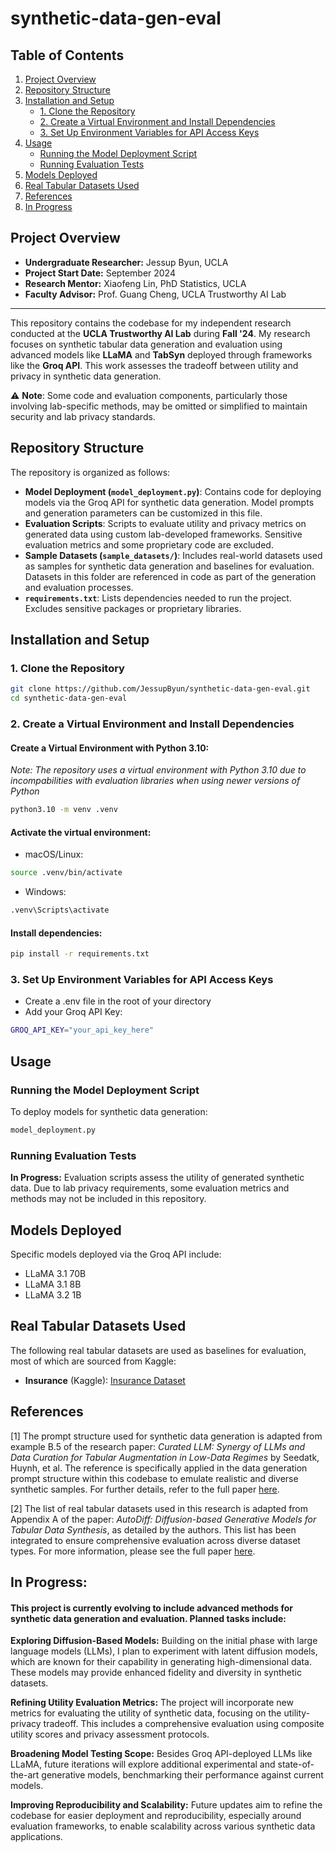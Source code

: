 # synthetic-data-gen-eval

## Table of Contents
1. [Project Overview](#project-overview)
2. [Repository Structure](#repository-structure)
3. [Installation and Setup](#installation-and-setup)
   - [1. Clone the Repository](#1-clone-the-repository)
   - [2. Create a Virtual Environment and Install Dependencies](#2-create-a-virtual-environment-and-install-dependencies)
   - [3. Set Up Environment Variables for API Access Keys](#3-set-up-environment-variables-for-api-access-keys)
4. [Usage](#usage)
   - [Running the Model Deployment Script](#running-the-model-deployment-script)
   - [Running Evaluation Tests](#running-evaluation-tests)
5. [Models Deployed](#models-deployed)
6. [Real Tabular Datasets Used](#real-tabular-datasets-used)
7. [References](#references)
8. [In Progress](#in-progress)

## Project Overview

- **Undergraduate Researcher:** Jessup Byun, UCLA
- **Project Start Date:** September 2024
- **Research Mentor:** Xiaofeng Lin, PhD Statistics, UCLA  
- **Faculty Advisor:** Prof. Guang Cheng, UCLA Trustworthy AI Lab
---

This repository contains the codebase for my independent research conducted at the **UCLA Trustworthy AI Lab** during **Fall '24**. My research focuses on synthetic tabular data generation and evaluation using advanced models like **LLaMA** and **TabSyn** deployed through frameworks like the **Groq API**. This work assesses the tradeoff between utility and privacy in synthetic data generation.

⚠️ **Note**: Some code and evaluation components, particularly those involving lab-specific methods, may be omitted or simplified to maintain security and lab privacy standards. 

## Repository Structure

The repository is organized as follows:

- **Model Deployment (`model_deployment.py`)**: Contains code for deploying models via the Groq API for synthetic data generation. Model prompts and generation parameters can be customized in this file.
- **Evaluation Scripts**: Scripts to evaluate utility and privacy metrics on generated data using custom lab-developed frameworks. Sensitive evaluation metrics and some proprietary code are excluded.
- **Sample Datasets (`sample_datasets/`)**: Includes real-world datasets used as samples for synthetic data generation and baselines for evaluation. Datasets in this folder are referenced in code as part of the generation and evaluation processes.
- **`requirements.txt`**: Lists dependencies needed to run the project. Excludes sensitive packages or proprietary libraries.

## Installation and Setup

### 1. Clone the Repository
```bash
git clone https://github.com/JessupByun/synthetic-data-gen-eval.git
cd synthetic-data-gen-eval
```

### 2. Create a Virtual Environment and Install Dependencies

#### Create a Virtual Environment with Python 3.10:

*Note: The repository uses a virtual environment with Python 3.10 due to incompabilities with evaluation libraries when using newer versions of Python*

```bash
python3.10 -m venv .venv
```

#### Activate the virtual environment:

- macOS/Linux:
```bash
source .venv/bin/activate
```
- Windows:
```bash
.venv\Scripts\activate
```

#### Install dependencies:

```bash
pip install -r requirements.txt
```

### 3. Set Up Environment Variables for API Access Keys

- Create a .env file in the root of your directory
- Add your Groq API Key:
```bash
GROQ_API_KEY="your_api_key_here"
```

## Usage

### Running the Model Deployment Script

To deploy models for synthetic data generation:
```bash
model_deployment.py
```

### Running Evaluation Tests

**In Progress:** Evaluation scripts assess the utility of generated synthetic data. Due to lab privacy requirements, some evaluation metrics and methods may not be included in this repository.

## Models Deployed
Specific models deployed via the Groq API include:
- LLaMA 3.1 70B
- LLaMA 3.1 8B
- LLaMA 3.2 1B

## Real Tabular Datasets Used
The following real tabular datasets are used as baselines for evaluation, most of which are sourced from Kaggle:

- **Insurance** (Kaggle): [Insurance Dataset](https://www.kaggle.com/datasets/mirichoi0218/insurance)

## References

[1] The prompt structure used for synthetic data generation is adapted from example B.5 of the research paper: *Curated LLM: Synergy of LLMs and Data Curation for Tabular Augmentation in Low-Data Regimes* by Seedatk, Huynh, et al. The reference is specifically applied in the data generation prompt structure within this codebase to emulate realistic and diverse synthetic samples. For further details, refer to the full paper [here](https://arxiv.org/pdf/2312.12112).

[2] The list of real tabular datasets used in this research is adapted from Appendix A of the paper: *AutoDiff: Diffusion-based Generative Models for Tabular Data Synthesis*, as detailed by the authors. This list has been integrated to ensure comprehensive evaluation across diverse dataset types. For more information, please see the full paper [here](https://arxiv.org/pdf/2310.15479).

## In Progress:

#### This project is currently evolving to include advanced methods for synthetic data generation and evaluation. Planned tasks include:

**Exploring Diffusion-Based Models:** Building on the initial phase with large language models (LLMs), I plan to experiment with latent diffusion models, which are known for their capability in generating high-dimensional data. These models may provide enhanced fidelity and diversity in synthetic datasets.

**Refining Utility Evaluation Metrics:** The project will incorporate new metrics for evaluating the utility of synthetic data, focusing on the utility-privacy tradeoff. This includes a comprehensive evaluation using composite utility scores and privacy assessment protocols.

**Broadening Model Testing Scope:** Besides Groq API-deployed LLMs like LLaMA, future iterations will explore additional experimental and state-of-the-art generative models, benchmarking their performance against current models.

**Improving Reproducibility and Scalability:** Future updates aim to refine the codebase for easier deployment and reproducibility, especially around evaluation frameworks, to enable scalability across various synthetic data applications.

